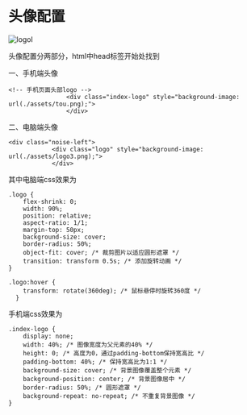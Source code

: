 # 头像配置

![logol](https://jsd.cdn.noisework.cn/gh/rcy1314/tuchuang@main/uPic/logol.png)

头像配置分两部分，html中head标签开始处找到

一、手机端头像

```
<!-- 手机页面头部logo -->		
				<div class="index-logo" style="background-image: url(./assets/tou.png);">
				</div>
```

二、电脑端头像

```
<div class="noise-left">
			<div class="logo" style="background-image: url(./assets/logo3.png);">		
			</div>
```

其中电脑端css效果为

```
.logo {
    flex-shrink: 0;
    width: 90%;
    position: relative;
    aspect-ratio: 1/1;
    margin-top: 50px;
    background-size: cover;
    border-radius: 50%;
    object-fit: cover; /* 裁剪图片以适应圆形遮罩 */
    transition: transform 0.5s; /* 添加旋转动画 */
}

.logo:hover {
    transform: rotate(360deg); /* 鼠标悬停时旋转360度 */
  }
```

手机端css效果为

```
.index-logo {
    display: none;
    width: 40%; /* 图像宽度为父元素的40% */
    height: 0; /* 高度为0，通过padding-bottom保持宽高比 */
    padding-bottom: 40%; /* 保持宽高比为1:1 */
    background-size: cover; /* 背景图像覆盖整个元素 */
    background-position: center; /* 背景图像居中 */
    border-radius: 50%; /* 圆形遮罩 */
    background-repeat: no-repeat; /* 不重复背景图像 */
}
```

